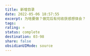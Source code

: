 ```yaml
---
title: 新增目录
date: 2022-05-06 18:57:55
excerpt: 为啥要做？做完后有何收获感想体会？
tags: 
rating: ⭐
status: complete
destination: 03-98
share: false
obsidianUIMode: source
---
```


